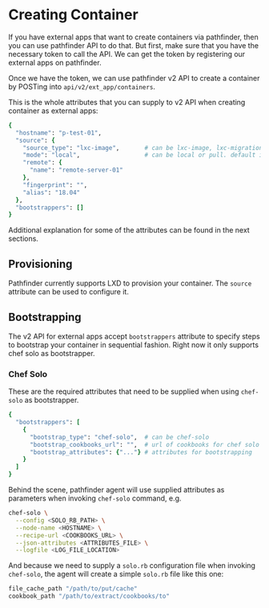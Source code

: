 # Creating Container

If you have external apps that want to create containers via pathfinder, then you can use pathfinder API to do that. But first, make sure that you have the necessary token to call the API. We can get the token by registering our external apps on pathfinder.

Once we have the token, we can use pathfinder v2 API to create a container by POSTing into `api/v2/ext_app/containers`.

This is the whole attributes that you can supply to v2 API when creating container as external apps:

```ruby
{
  "hostname": "p-test-01",
  "source": {
    "source_type": "lxc-image",       # can be lxc-image, lxc-migration or lxc-copy
    "mode": "local",                  # can be local or pull. default is pull.
    "remote": {
      "name": "remote-server-01"
    },
    "fingerprint": "",
    "alias": "18.04"
  },
  "bootstrappers": []
}
```

Additional explanation for some of the attributes can be found in the next sections.

## Provisioning

Pathfinder currently supports LXD to provision your container. The `source` attribute can be used to configure it.

## Bootstrapping

The v2 API for external apps accept `bootstrappers` attribute to specify steps to bootstrap your container in sequential fashion. Right now it only supports chef solo as bootstrapper.

### Chef Solo

These are the required attributes that need to be supplied when using `chef-solo` as bootstrapper.

```ruby
{
  "bootstrappers": [
    {
      "bootstrap_type": "chef-solo",  # can be chef-solo
      "bootstrap_cookbooks_url": "",  # url of cookbooks for chef solo archived in *.tar.gz format
      "bootstrap_attributes": {"..."} # attributes for bootstrapping
    }
  ]
}
```

Behind the scene, pathfinder agent will use supplied attributes as parameters when invoking `chef-solo` command, e.g.

```sh
chef-solo \
  --config <SOLO_RB_PATH> \
  --node-name <HOSTNAME> \
  --recipe-url <COOKBOOKS_URL> \
  --json-attributes <ATTRIBUTES_FILE> \
  --logfile <LOG_FILE_LOCATION>
```

And because we need to supply a `solo.rb` configuration file when invoking `chef-solo`, the agent will create a simple `solo.rb` file like this one:

```ruby
file_cache_path "/path/to/put/cache"
cookbook_path "/path/to/extract/cookbooks/to"
```
